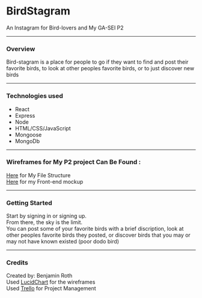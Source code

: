 # BirdStagram
An Instagram for Bird-lovers and My GA-SEI P2
***

### Overview

Bird-stagram is a place for people to go if they want to find and post their favorite birds,  to look at other peoples favorite birds, or to just discover new birds 
***
### Technologies used
* React
* Express
* Node
* HTML/CSS/JavaScript
* Mongoose
* MongoDb
***
### Wireframes for My P2 project Can Be Found :

[Here](https://lucid.app/lucidchart/94e59b58-89b6-4744-ad19-bc83022767f3/edit) for My File Structure
<br>
[Here](https://lucid.app/lucidchart/5724392f-2f96-49f2-b31f-afc29d14d982/edit?page=0_0#?folder_id=home&browser=icon) for my Front-end mockup 
***
### Getting Started
Start by signing in or signing up. <br>
From there, the sky is the limit. <br> 
You can post some of your favorite birds with a brief discription, look at other peoples favorite birds they posted, or discover birds that you may or may not have known existed (poor dodo bird)
***
### Credits
Created by: Benjamin Roth <br>
Used [LucidChart](https://www.lucidchart.com/pages/landing?utm_source=google&utm_medium=cpc&utm_campaign=en_unitedstates_desktop_branded_x_exact&km_CPC_CampaignId=1457964857&km_CPC_AdGroupID=57044764032&km_CPC_Keyword=lucid%20chart&km_CPC_MatchType=e&km_CPC_ExtensionID=&km_CPC_Network=g&km_CPC_AdPosition=&km_CPC_Creative=442433231228&km_CPC_TargetID=aud-552508845282:kwd-55720648523&km_CPC_Country=9026808&km_CPC_Device=c&km_CPC_placement=&km_CPC_target=&mkwid=saGRaeFKN_pcrid_442433231228_pkw_lucid%20chart_pmt_e_pdv_c_slid__pgrid_57044764032_ptaid_aud-552508845282:kwd-55720648523_&gclid=CjwKCAiAkan9BRAqEiwAP9X6USUmcj86fZcHNK0YNpbVCMyFf21gGMXjqlLxeriX5PRWR9rKcxGZrBoCuQ0QAvD_BwE) for the wireframes <br>
Used [Trello](www.trello.com) for Project Management
